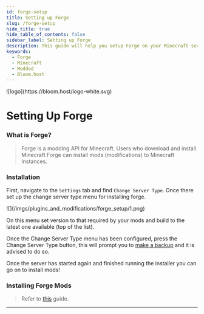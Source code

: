 ```yaml
---
id: forge-setup
title: Setting up Forge
slug: /forge-setup
hide_title: true
hide_table_of_contents: false
sidebar_label: Setting up Forge
description: This guide will help you setup Forge on your Minecraft server
keywords:
  - Forge
  - Minecraft
  - Modded
  - Bloom.host
---
```


<div class="text--center">
![logo](https://bloom.host/logo-white.svg)
<h1>Setting Up Forge</h1>
</div>

### What is Forge?

> Forge is a modding API for Minecraft. Users who download and install Minecraft Forge can install mods (modifications) to Minecraft Instances.

### Installation

First, navigate to the `Settings` tab and find `Change Server Type`. Once there set up the change server type menu for installing forge.

<div class="text--center">![](/imgs/plugins_and_modifications/forge_setup/1.png)</div>

On this menu set version to that required by your mods and build to the latest one available (top of the list).

Once the Change Server Type menu has been configured, press the Change Server Type button, this will prompt you to [make a backup](../using_the_panel/backups.md) and it is advised to do so.

Once the server has started again and finished running the installer you can go on to install mods!

### Installing Forge Mods
>
> Refer to [this](mods-install) guide.

---
